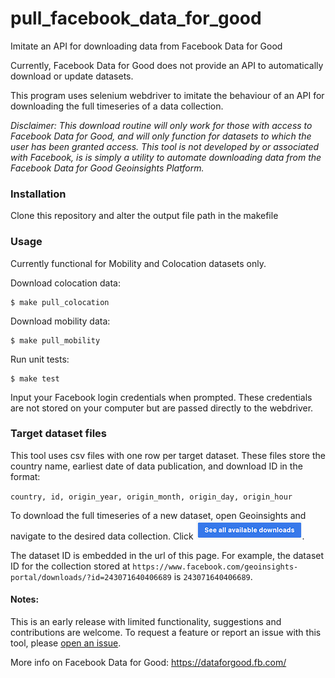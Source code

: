 # pull_facebook_data_for_good
Imitate an API for downloading data from Facebook Data for Good

Currently, Facebook Data for Good does not provide an API to automatically download or update datasets.

This program uses selenium webdriver to imitate the behaviour of an API for downloading the full timeseries of a data collection.

*Disclaimer: This download routine will only work for those with access to Facebook Data for Good, and will only function for datasets to which the user has been granted access. This tool is not developed by or associated with Facebook, is is simply a utility to automate downloading data from the Facebook Data for Good Geoinsights Platform.*

### Installation
Clone this repository and alter the output file path in the makefile

### Usage

Currently functional for Mobility and Colocation datasets only.   

Download colocation data:  
```shell
$ make pull_colocation
```

Download mobility data:  
```shell
$ make pull_mobility
```

Run unit tests:
```shell
$ make test
```

Input your Facebook login credentials when prompted. These credentials are not stored on your computer but are passed directly to the webdriver.


### Target dataset files

This tool uses csv files with one row per target dataset. These files store the country name, earliest date of data publication, and download ID in the format:  

`country, id, origin_year, origin_month, origin_day, origin_hour`

To download the full timeseries of a new dataset, open Geoinsights and navigate to the desired data collection. Click ![](download_button.png).  

The dataset ID is embedded in the url of this page. For example, the dataset ID for the collection stored at `https://www.facebook.com/geoinsights-portal/downloads/?id=243071640406689` is `243071640406689`.

#### Notes:
This is an early release with limited functionality, suggestions and contributions are welcome. To request a feature or report an issue with this tool, please [open an issue](https://github.com/hamishgibbs/pull_facebook_data_for_good/issues/new).

More info on Facebook Data for Good: https://dataforgood.fb.com/
